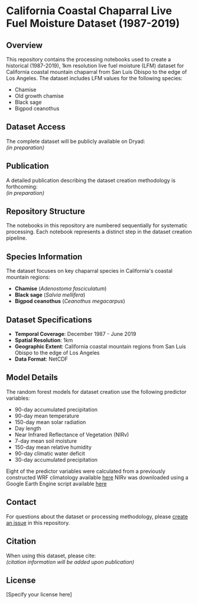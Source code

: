 # California Coastal Chaparral Live Fuel Moisture Dataset (1987-2019)

## Overview
This repository contains the processing notebooks used to create a historical (1987-2019), 1km resolution live fuel moisture (LFM) dataset for California coastal mountain chaparral from San Luis Obispo to the edge of Los Angeles. The dataset includes LFM values for the following species:
- Chamise
- Old growth chamise
- Black sage
- Bigpod ceanothus

## Dataset Access
The complete dataset will be publicly available on Dryad:  
*(in preparation)*

## Publication
A detailed publication describing the dataset creation methodology is forthcoming:  
*(in preparation)*

## Repository Structure
The notebooks in this repository are numbered sequentially for systematic processing. Each notebook represents a distinct step in the dataset creation pipeline.

## Species Information
The dataset focuses on key chaparral species in California's coastal mountain regions:
- **Chamise** (*Adenostoma fasciculatum*)
- **Black sage** (*Salvia mellifera*)
- **Bigpod ceanothus** (*Ceanothus megacarpus*)

## Dataset Specifications
- **Temporal Coverage**: December 1987 - June 2019
- **Spatial Resolution**: 1km
- **Geographic Extent**: California coastal mountain regions from San Luis Obispo to the edge of Los Angeles
- **Data Format**: NetCDF

## Model Details
The random forest models for dataset creation use the following predictor variables:
- 90-day accumulated precipitation
- 90-day mean temperature
- 150-day mean solar radiation
- Day length
- Near Infrared Reflectance of Vegetation (NIRv)
- 7-day mean soil moisture
- 150-day mean relative humidity
- 90-day climatic water deficit
- 30-day accumulated precipitation

Eight of the predictor variables were calculated from a previously constructed WRF climatology available [here](https://clivac.eri.ucsb.edu/clivac/SBCWRFD/index.html)
NIRv was downloaded using a Google Earth Engine script available [here](https://code.earthengine.google.com/b01c871bf7cb81aaf11e7423dd06781a)

## Contact
For questions about the dataset or processing methodology, please [create an issue](../../issues) in this repository.

## Citation
When using this dataset, please cite:  
*(citation information will be added upon publication)*

## License
[Specify your license here]
